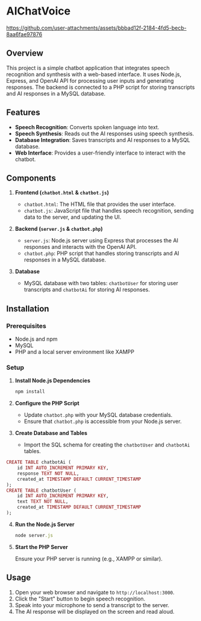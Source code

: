 # AIChatVoice

https://github.com/user-attachments/assets/bbbad12f-2184-4fd5-becb-8aa6fae97876

## Overview

This project is a simple chatbot application that integrates speech recognition and synthesis with a web-based interface. It uses Node.js, Express, and OpenAI API for processing user inputs and generating responses. The backend is connected to a PHP script for storing transcripts and AI responses in a MySQL database.

## Features

- **Speech Recognition**: Converts spoken language into text.
- **Speech Synthesis**: Reads out the AI responses using speech synthesis.
- **Database Integration**: Saves transcripts and AI responses to a MySQL database.
- **Web Interface**: Provides a user-friendly interface to interact with the chatbot.

## Components

1. **Frontend (`chatbot.html` & `chatbot.js`)**
   - `chatbot.html`: The HTML file that provides the user interface.
   - `chatbot.js`: JavaScript file that handles speech recognition, sending data to the server, and updating the UI.

2. **Backend (`server.js` & `chatbot.php`)**
   - `server.js`: Node.js server using Express that processes the AI responses and interacts with the OpenAI API.
   - `chatbot.php`: PHP script that handles storing transcripts and AI responses in a MySQL database.

3. **Database**
   - MySQL database with two tables: `chatbotUser` for storing user transcripts and `chatbotAi` for storing AI responses.

## Installation

### Prerequisites

- Node.js and npm
- MySQL
- PHP and a local server environment like XAMPP

### Setup


1. **Install Node.js Dependencies**

   ```bash
   npm install
   ```

2. **Configure the PHP Script**

   - Update `chatbot.php` with your MySQL database credentials.
   - Ensure that `chatbot.php` is accessible from your Node.js server.

3. **Create Database and Tables**

   - Import the SQL schema for creating the `chatbotUser` and `chatbotAi` tables.

```ruby
CREATE TABLE chatbotAi (
    id INT AUTO_INCREMENT PRIMARY KEY,
    response TEXT NOT NULL,
    created_at TIMESTAMP DEFAULT CURRENT_TIMESTAMP
);
CREATE TABLE chatbotUser (
    id INT AUTO_INCREMENT PRIMARY KEY,
    text TEXT NOT NULL,
    created_at TIMESTAMP DEFAULT CURRENT_TIMESTAMP
);
```

4. **Run the Node.js Server**

   ```ruby
   node server.js
   ```

5. **Start the PHP Server**

   Ensure your PHP server is running (e.g., XAMPP or similar).

## Usage

1. Open your web browser and navigate to `http://localhost:3000`.
2. Click the "Start" button to begin speech recognition.
3. Speak into your microphone to send a transcript to the server.
4. The AI response will be displayed on the screen and read aloud.
